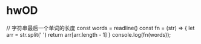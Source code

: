 # hwOD

// 字符串最后一个单词的长度
const words = readline()
const fn = (str) => {
    let arr = str.split(' ')
    return arr[arr.length - 1]
}
console.log(fn(words));

